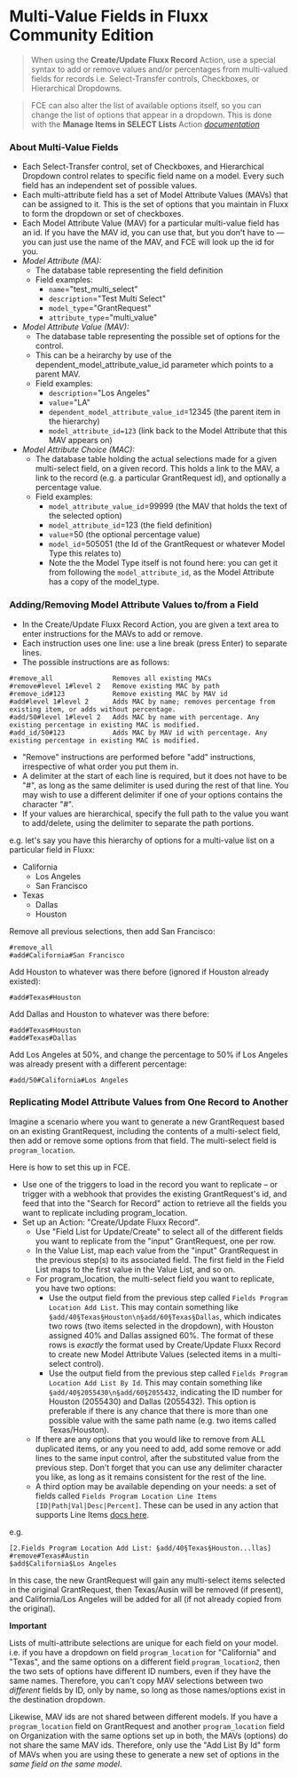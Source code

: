 # Multi-Value Fields in Fluxx Community Edition

> When using the **Create/Update Fluxx Record** Action, use a special syntax to add or remove values and/or percentages from multi-valued fields for records i.e. Select-Transfer controls, Checkboxes, or Hierarchical Dropdowns.

> FCE can also alter the list of available options itself, so you can change the list of options that appear in a dropdown. This is done with the **Manage Items in SELECT Lists** Action *[documentation](../Actions/Manage_Items_in_Select_Lists.md)*

### About Multi-Value Fields
* Each Select-Transfer control, set of Checkboxes, and Hierarchical Dropdown control relates to specific field name on a model. Every such field has an independent set of possible values.
* Each multi-attribute field has a set of Model Attribute Values (MAVs) that can be assigned to it. This is the set of options that you maintain in Fluxx to form the dropdown or set of checkboxes.
* Each Model Attribute Value (MAV) for a particular multi-value field has an id. If you have the MAV id, you can use that, but you don't have to — you can just use the name of the MAV, and FCE will look up the id for you.
* _Model Attribute (MA):_
  * The database table representing the field definition
  * Field examples:
    * `name`="test_multi_select"
    * `description`="Test Multi Select"
    * `model_type`="GrantRequest"
    * `attribute_type`="multi_value"
* _Model Attribute Value (MAV):_
  * The database table representing the possible set of options for the control.
  * This can be a heirarchy by use of the dependent_model_attribute_value_id parameter which points to a parent MAV.
  * Field examples:
    * `description`="Los Angeles"
    * `value`="LA"
    * `dependent_model_attribute_value_id`=12345 (the parent item in the hierarchy)
    * `model_attribute_id=123` (link back to the Model Attribute that this MAV appears on)
* _Model Attribute Choice (MAC):_
  * The database table holding the actual selections made for a given multi-select field, on a given record. This holds a link to the MAV, a link to the record (e.g. a particular GrantRequest id), and optionally a percentage value.
  * Field examples:
    * `model_attribute_value_id`=99999 (the MAV that holds the text of the selected option)
    * `model_attribute_id`=123 (the field definition)
    * `value`=50 (the optional percentage value)
    * `model_id`=505051 (the Id of the GrantRequest or whatever Model Type this relates to)
    * Note the the Model Type itself is not found here: you can get it from following the `model_attribute_id`, as the Model Attribute has a copy of the model_type.

### Adding/Removing Model Attribute Values to/from a Field

* In the Create/Update Fluxx Record Action, you are given a text area to enter instructions for the MAVs to add or remove.
* Each instruction uses one line: use a line break (press Enter) to separate lines.
* The possible instructions are as follows:

```
#remove_all               Removes all existing MACs 
#remove#level 1#level 2   Remove existing MAC by path
#remove_id#123            Remove existing MAC by MAV id
#add#level 1#level 2      Adds MAC by name; removes percentage from existing item, or adds without percentage.
#add/50#level 1#level 2   Adds MAC by name with percentage. Any existing percentage in existing MAC is modified.
#add_id/50#123            Adds MAC by MAV id with percentage. Any existing percentage in existing MAC is modified.
```

* "Remove" instructions are performed before "add" instructions, irrespective of what order you put them in.
* A delimiter at the start of each line is required, but it does not have to be "#", as long as the same delimiter is used during the  rest of that line. You may wish to use a different delimiter if one of your options contains the character "#".
* If your values are hierarchical, specify the full path to the value you want to add/delete, using the delimiter to separate the path portions.

e.g. let's say you have this hierarchy of options for a multi-value list on a particular field in Fluxx:

* California
  * Los Angeles
  * San Francisco
* Texas
  * Dallas
  * Houston


Remove all previous selections, then add San Francisco:

```
#remove_all
#add#California#San Francisco
```

Add Houston to whatever was there before (ignored if Houston already existed):

```
#add#Texas#Houston
```

Add Dallas and Houston to whatever was there before:

```
#add#Texas#Houston
#add#Texas#Dallas
```

Add Los Angeles at 50%, and change the percentage to 50% if Los Angeles was already present with a different percentage:

```
#add/50#California#Los Angeles
```

### Replicating Model Attribute Values from One Record to Another

Imagine a scenario where you want to generate a new GrantRequest based on an existing GrantRequest, including the contents of a multi-select field, then add or remove some options from that field. The multi-select field is ``program_location``.

Here is how to set this up in FCE.

* Use one of the triggers to load in the record you want to replicate – or trigger with a webhook that provides the existing GrantRequest's id, and feed that into the "Search for Record" action to retrieve all the fields you want to replicate including program_location.
* Set up an Action: "Create/Update Fluxx Record".
  * Use "Field List for Update/Create" to select all of the different fields you want to replicate from the "input" GrantRequest, one per row.
  * In the Value List, map each value from the "input" GrantRequest in the previous step(s) to its associated field. The first field in the Field List maps to the first value in the Value List, and so on.
  * For program_location, the multi-select field you want to replicate, you have two options:
    * Use the output field from the previous step called ``Fields Program Location Add List``. This may contain something like `§add/40§Texas§Houston\n§add/60§Texas§Dallas`, which indicates two rows (two items selected in the dropdown), with Houston assigned 40% and Dallas assigned 60%. The format of these rows is _exactly_ the format used by Create/Update Fluxx Record to create new Model Attribute Values (selected items in a multi-select control).
    * Use the output field from the previous step called ``Fields Program Location Add List By Id``. This may contain something like `§add/40§2055430\n§add/60§2055432`, indicating the ID number for Houston (2055430) and Dallas (2055432). This option is preferable if there is any chance that there is more than one possible value with the same path name (e.g. two items called Texas/Houston).
  * If there are any options that you would like to remove from ALL duplicated items, or any you need to add, add some remove or add lines to the same input control, after the substituted value from the previous step. Don't forget that you can use any delimiter character you like, as long as it remains consistent for the rest of the line.
  * A third option may be available depending on your needs: a set of fields called `Fields Program Location Line Items [ID|Path|Val|Desc|Percent]`. These can be used in any action that supports Line Items [docs here](https://zapier.com/blog/formatter-line-item-automation/).
  
e.g.
```
[2.Fields Program Location Add List: §add/40§Texas§Houston...llas]
#remove#Texas#Austin
$add$California$Los Angeles
```

In this case, the new GrantRequest will gain any multi-select items selected in the original GrantRequest, then Texas/Ausin will be removed (if present), and California/Los Angeles will be added for all (if not already copied from the original).

**Important**

Lists of multi-attribute selections are unique for each field on your model. i.e. if you have a dropdown on field `program_location` for "California" and "Texas", and the same options on a different field `program_location2`, then the two sets of options have different ID numbers, even if they have the same names. Therefore, you can't copy MAV selections between two _different_ fields by ID, only by name, so long as those names/options exist in the destination dropdown.

Likewise, MAV ids are not shared between different models. If you have a `program_location` field on GrantRequest and another `program_location` field on Organization with the same options set up in both, the MAVs (options) do not share the same MAV ids. Therefore, only use the "Add List By Id" form of MAVs when you are using these to generate a new set of options in the _same field on the same model_.